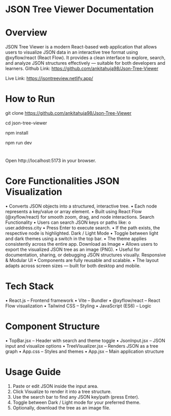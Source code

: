 # JSON Tree Viewer Documentation

# Overview

JSON Tree Viewer is a modern React-based web application that allows users to visualize JSON data in an interactive tree format using @xyflow/react (React Flow).
It provides a clean interface to explore, search, and analyze JSON structures effectively — suitable for both developers and learners.
Github Link: https://github.com/ankitahuja98/Json-Tree-Viewer

Live Link: https://jsontreeview.netlify.app/

# How to Run

git clone https://github.com/ankitahuja98/Json-Tree-Viewer

cd json-tree-viewer

npm install

npm run dev

#

Open http://localhost:5173 in your browser.

# Core Functionalities JSON Visualization

• Converts JSON objects into a structured, interactive tree.
• Each node represents a key/value or array element.
• Built using React Flow (@xyflow/react) for smooth zoom, drag, and node interactions.
Search Functionality
• Users can search JSON keys or paths like:
o user.address.city
• Press Enter to execute search.
• If the path exists, the respective node is highlighted.
Dark / Light Mode
• Toggle between light and dark themes using a switch in the top bar.
• The theme applies consistently across the entire app.
Download as Image
• Allows users to export the visualized JSON tree as an image (PNG).
• Useful for documentation, sharing, or debugging JSON structures visually.
Responsive & Modular UI
• Components are fully reusable and scalable.
• The layout adapts across screen sizes — built for both desktop and mobile.

# Tech Stack

• React.js – Frontend framework
• Vite – Bundler
• @xyflow/react – React Flow visualization
• Tailwind CSS – Styling
• JavaScript (ES6) – Logic

# Component Structure

• TopBar.jsx – Header with search and theme toggle
• JsonInput.jsx – JSON input and visualize options
• TreeVisualizer.jsx – Renders JSON as a tree graph
• App.css – Styles and themes
• App.jsx – Main application structure

# Usage Guide

1. Paste or edit JSON inside the input area.
2. Click Visualize to render it into a tree structure.
3. Use the search bar to find any JSON key/path (press Enter).
4. Toggle between Dark / Light mode for your preferred theme.
5. Optionally, download the tree as an image file.
